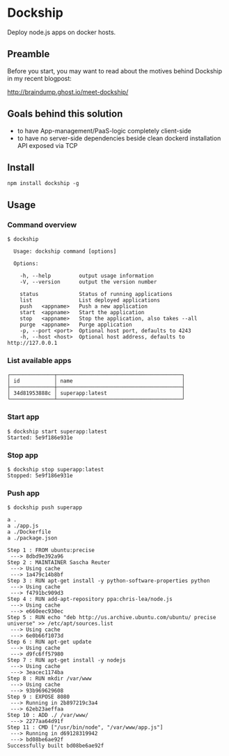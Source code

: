 # Dockship

Deploy node.js apps on docker hosts.

## Preamble

Before you start, you may want to read about the motives behind Dockship in my recent blogpost:

http://braindump.ghost.io/meet-dockship/

## Goals behind this solution

- to have App-management/PaaS-logic completely client-side
- to have no server-side dependencies beside clean dockerd installation API exposed via TCP

## Install

```npm install dockship -g```

## Usage

### Command overview

```
$ dockship 

  Usage: dockship command [options]

  Options:

    -h, --help         output usage information
    -V, --version      output the version number
                       
    status             Status of running applications
    list               List deployed applications
    push   <appname>   Push a new application
    start  <appname>   Start the application
    stop   <appname>   Stop the application, also takes --all
    purge  <appname>   Purge application
    -p, --port <port>  Optional host port, defaults to 4243
    -h, --host <host>  Optional host address, defaults to http://127.0.0.1

```

### List available apps

```
┌──────────────┬────────────────────────────────────────┐
│ id           │ name                                   │
├──────────────┼────────────────────────────────────────┤
│ 34d81953888c │ superapp:latest                        │
└──────────────┴────────────────────────────────────────┘
```

### Start app

```
$ dockship start superapp:latest
Started: 5e9f186e931e
```

### Stop app

```
$ dockship stop superapp:latest
Stopped: 5e9f186e931e
```

### Push app

```
$ dockship push superapp

a .
a ./app.js
a ./Dockerfile
a ./package.json

Step 1 : FROM ubuntu:precise
 ---> 8dbd9e392a96
Step 2 : MAINTAINER Sascha Reuter
 ---> Using cache
 ---> 1a479c14b8bf
Step 3 : RUN apt-get install -y python-software-properties python
 ---> Using cache
 ---> f4791bc909d3
Step 4 : RUN add-apt-repository ppa:chris-lea/node.js
 ---> Using cache
 ---> e660eec930ec
Step 5 : RUN echo "deb http://us.archive.ubuntu.com/ubuntu/ precise universe" >> /etc/apt/sources.list
 ---> Using cache
 ---> 6e0b66f1073d
Step 6 : RUN apt-get update
 ---> Using cache
 ---> d9fc6ff57980
Step 7 : RUN apt-get install -y nodejs
 ---> Using cache
 ---> 3eacec1174ba
Step 8 : RUN mkdir /var/www
 ---> Using cache
 ---> 93b969629608
Step 9 : EXPOSE 8080
 ---> Running in 2b897219c3a4
 ---> 62eb23aeffaa
Step 10 : ADD ./ /var/www/
 ---> 2277aa64d91f
Step 11 : CMD ["/usr/bin/node", "/var/www/app.js"]
 ---> Running in d69128319942
 ---> bd08be6ae92f
Successfully built bd08be6ae92f
```

